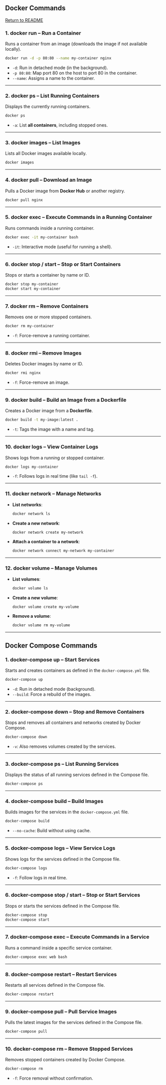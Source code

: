 ## **Docker Commands**

[Return to README](README.md)

### 1. **docker run** – Run a Container  
Runs a container from an image (downloads the image if not available locally).  
```bash
docker run -d -p 80:80 --name my-container nginx
```
- `-d`: Run in detached mode (in the background).  
- `-p 80:80`: Map port 80 on the host to port 80 in the container.  
- `--name`: Assigns a name to the container.

---

### 2. **docker ps** – List Running Containers  
Displays the currently running containers.
```bash
docker ps
```
- `-a`: List **all containers**, including stopped ones.

---

### 3. **docker images** – List Images  
Lists all Docker images available locally.
```bash
docker images
```

---

### 4. **docker pull** – Download an Image  
Pulls a Docker image from **Docker Hub** or another registry.
```bash
docker pull nginx
```

---

### 5. **docker exec** – Execute Commands in a Running Container  
Runs commands inside a running container.
```bash
docker exec -it my-container bash
```
- `-it`: Interactive mode (useful for running a shell).

---

### 6. **docker stop / start** – Stop or Start Containers  
Stops or starts a container by name or ID.
```bash
docker stop my-container
docker start my-container
```

---

### 7. **docker rm** – Remove Containers  
Removes one or more stopped containers.
```bash
docker rm my-container
```
- `-f`: Force-remove a running container.

---

### 8. **docker rmi** – Remove Images  
Deletes Docker images by name or ID.
```bash
docker rmi nginx
```
- `-f`: Force-remove an image.

---

### 9. **docker build** – Build an Image from a Dockerfile  
Creates a Docker image from a **Dockerfile**.
```bash
docker build -t my-image:latest .
```
- `-t`: Tags the image with a name and tag.

---

### 10. **docker logs** – View Container Logs  
Shows logs from a running or stopped container.
```bash
docker logs my-container
```
- `-f`: Follows logs in real time (like `tail -f`).

---

### 11. **docker network** – Manage Networks  
- **List networks**:
  ```bash
  docker network ls
  ```
- **Create a new network**:
  ```bash
  docker network create my-network
  ```
- **Attach a container to a network**:
  ```bash
  docker network connect my-network my-container
  ```

---

### 12. **docker volume** – Manage Volumes  
- **List volumes**:
  ```bash
  docker volume ls
  ```
- **Create a new volume**:
  ```bash
  docker volume create my-volume
  ```
- **Remove a volume**:
  ```bash
  docker volume rm my-volume
  ```

---

## **Docker Compose Commands**

### 1. **docker-compose up** – Start Services  
Starts and creates containers as defined in the `docker-compose.yml` file.
```bash
docker-compose up
```
- `-d`: Run in detached mode (background).  
- `--build`: Force a rebuild of the images.

---

### 2. **docker-compose down** – Stop and Remove Containers  
Stops and removes all containers and networks created by Docker Compose.
```bash
docker-compose down
```
- `-v`: Also removes volumes created by the services.

---

### 3. **docker-compose ps** – List Running Services  
Displays the status of all running services defined in the Compose file.
```bash
docker-compose ps
```

---

### 4. **docker-compose build** – Build Images  
Builds images for the services in the `docker-compose.yml` file.
```bash
docker-compose build
```
- `--no-cache`: Build without using cache.

---

### 5. **docker-compose logs** – View Service Logs  
Shows logs for the services defined in the Compose file.
```bash
docker-compose logs
```
- `-f`: Follow logs in real time.

---

### 6. **docker-compose stop / start** – Stop or Start Services  
Stops or starts the services defined in the Compose file.
```bash
docker-compose stop
docker-compose start
```

---

### 7. **docker-compose exec** – Execute Commands in a Service  
Runs a command inside a specific service container.
```bash
docker-compose exec web bash
```

---

### 8. **docker-compose restart** – Restart Services  
Restarts all services defined in the Compose file.
```bash
docker-compose restart
```

---

### 9. **docker-compose pull** – Pull Service Images  
Pulls the latest images for the services defined in the Compose file.
```bash
docker-compose pull
```

---

### 10. **docker-compose rm** – Remove Stopped Services  
Removes stopped containers created by Docker Compose.
```bash
docker-compose rm
```
- `-f`: Force removal without confirmation.
